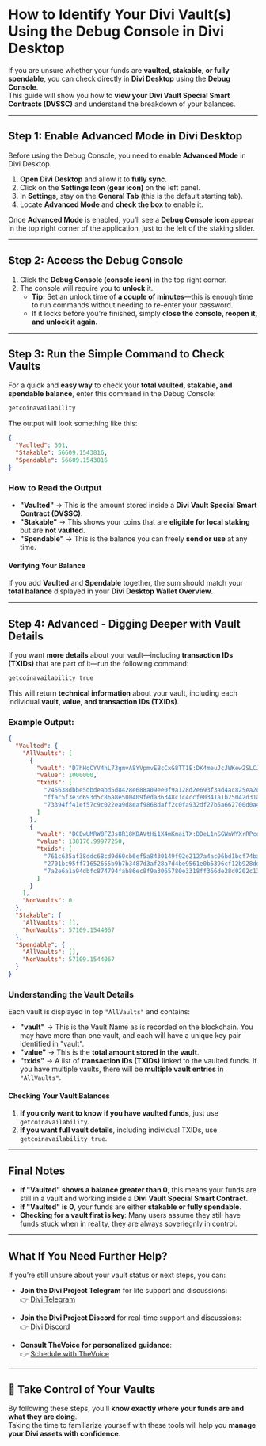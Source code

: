 # How to Identify Your Divi Vault(s) Using the Debug Console in Divi Desktop

If you are unsure whether your funds are **vaulted, stakable, or fully spendable**, you can check directly in **Divi Desktop** using the **Debug Console**.  
This guide will show you how to **view your Divi Vault Special Smart Contracts (DVSSC)** and understand the breakdown of your balances.

---

## Step 1: Enable Advanced Mode in Divi Desktop  

Before using the Debug Console, you need to enable **Advanced Mode** in Divi Desktop.  

1. **Open Divi Desktop** and allow it to **fully sync**.  
2. Click on the **Settings Icon (gear icon)** on the left panel.  
3. In **Settings**, stay on the **General Tab** (this is the default starting tab).  
4. Locate **Advanced Mode** and **check the box** to enable it.  

Once **Advanced Mode** is enabled, you’ll see a **Debug Console icon** appear in the top right corner of the application, just to the left of the staking slider.  

---

## Step 2: Access the Debug Console  

1. Click the **Debug Console (console icon)** in the top right corner.  
2. The console will require you to **unlock** it.  
   - **Tip:** Set an unlock time of **a couple of minutes**—this is enough time to run commands without needing to re-enter your password.  
   - If it locks before you're finished, simply **close the console, reopen it, and unlock it again.**  

---

## Step 3: Run the Simple Command to Check Vaults  

For a quick and **easy way** to check your **total vaulted, stakable, and spendable balance**, enter this command in the Debug Console:

```sh
getcoinavailability
```

The output will look something like this:

```json
{
  "Vaulted": 501,
  "Stakable": 56609.1543816,
  "Spendable": 56609.1543816
}
```

### How to Read the Output  

- **"Vaulted"** → This is the amount stored inside a **Divi Vault Special Smart Contract (DVSSC)**.  
- **"Stakable"** → This shows your coins that are **eligible for local staking** but are **not vaulted**.  
- **"Spendable"** → This is the balance you can freely **send or use** at any time.  

#### Verifying Your Balance  
If you add **Vaulted** and **Spendable** together, the sum should match your **total balance** displayed in your **Divi Desktop Wallet Overview**.

---

## Step 4: Advanced - Digging Deeper with Vault Details  

If you want **more details** about your vault—including **transaction IDs (TXIDs)** that are part of it—run the following command:  

```sh
getcoinavailability true
```

This will return **technical information** about your vault, including each individual **vault, value, and transaction IDs (TXIDs)**.

### Example Output:
```json
{
  "Vaulted": {
    "AllVaults": [
      {
        "vault": "D7hHqCYV4hL73gmvA8YVpmvEBcCxG8TT1E:DK4meuJcJWKew2SLCJxEptB3HwvszXvbFK",
        "value": 1000000,
        "txids": [
          "245638dbbe5dbdeabd5d8428e688a09ee0f9a128d2e693f3ad4ac825ea2c3e64",
          "ffac5f3e3d693d5c86a8e500409feda36348c1c4ccfe0341a1b25042d31a62b8",
          "73394ff41ef57c9c022ea9d8eaf9868daff2c0fa932df27b5a662700d0a46afc",
        ]
      },
      {
        "vault": "DCEwUMRW8FZJs8R18KDAVtHi1X4mKmaiTX:DDeL1nSGWnWYXrRPcomS4d3pk9RWg2MR18",
        "value": 138176.99977250,
        "txids": [
          "761c635af38ddc68cd9d60cb6ef5a8430149f92e2127a4ac06bd1bcf74bad1a4",
          "2701bc95ff71652655b9b7b3487d3af28a7d4be9561e0b5396cf12b928dd5a1d",
          "7a2e6a1a94dbfc874794fab86ec8f9a3065780e3318ff366de28d0202c13273a"
        ]
      }
    ],
    "NonVaults": 0
  },
  "Stakable": {
    "AllVaults": [],
    "NonVaults": 57109.1544067
  },
  "Spendable": {
    "AllVaults": [],
    "NonVaults": 57109.1544067
  }
}
```

### **Understanding the Vault Details**
Each vault is displayed in top `"AllVaults"` and contains:  

- **"vault"** → This is the Vault Name as is recorded on the blockchain. You may have more than one vault, and each will have a unique key pair identified in "vault".
- **"value"** → This is the **total amount stored in the vault**.  
- **"txids"** → A list of **transaction IDs (TXIDs)** linked to the vaulted funds. If you have multiple vaults, there will be **multiple vault entries** in `"AllVaults"`.

#### **Checking Your Vault Balances**
1. **If you only want to know if you have vaulted funds**, just use `getcoinavailability`.  
2. **If you want full vault details**, including individual TXIDs, use `getcoinavailability true`.

---

## Final Notes  

- **If "Vaulted" shows a balance greater than 0**, this means your funds are still in a vault and working inside a **Divi Vault Special Smart Contract**.  
- **If "Vaulted" is 0**, your funds are either **stakable or fully spendable**.  
- **Checking for a vault first is key**: Many users assume they still have funds stuck when in reality, they are always soveriegnly in control.  

---

## What If You Need Further Help?  

If you’re still unsure about your vault status or next steps, you can:  

- **Join the Divi Project Telegram** for lite support and discussions:  
  👉 [Divi Telegram](https://telegram.diviproject.org)  

- **Join the Divi Project Discord** for real-time support and discussions:  
  👉 [Divi Discord](https://discord.diviproject.org)  

- **Consult TheVoice for personalized guidance**:  
  👉 [Schedule with TheVoice](https://www.cal.com/thevoice)  

---

## 🚀 Take Control of Your Vaults
By following these steps, you’ll **know exactly where your funds are and what they are doing**.  
Taking the time to familiarize yourself with these tools will help you **manage your Divi assets with confidence**.
